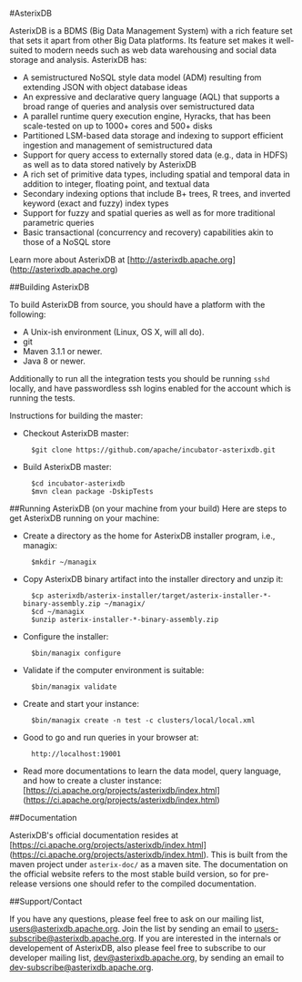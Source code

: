 <!--
 ! Licensed to the Apache Software Foundation (ASF) under one
 ! or more contributor license agreements.  See the NOTICE file
 ! distributed with this work for additional information
 ! regarding copyright ownership.  The ASF licenses this file
 ! to you under the Apache License, Version 2.0 (the
 ! "License"); you may not use this file except in compliance
 ! with the License.  You may obtain a copy of the License at
 !
 !   http://www.apache.org/licenses/LICENSE-2.0
 !
 ! Unless required by applicable law or agreed to in writing,
 ! software distributed under the License is distributed on an
 ! "AS IS" BASIS, WITHOUT WARRANTIES OR CONDITIONS OF ANY
 ! KIND, either express or implied.  See the License for the
 ! specific language governing permissions and limitations
 ! under the License.
 !-->
#AsterixDB

AsterixDB is a BDMS (Big Data Management System) with a rich feature set that sets it apart from other Big Data platforms.  Its feature set makes it well-suited to modern needs such as web data warehousing and social data storage and analysis. AsterixDB has:

 * A semistructured NoSQL style data model (ADM) resulting from extending JSON with object database ideas
 * An expressive and declarative query language (AQL) that supports a broad range of queries and analysis over semistructured data
 * A parallel runtime query execution engine, Hyracks, that has been scale-tested on up to 1000+ cores and 500+ disks
 * Partitioned LSM-based data storage and indexing to support efficient ingestion and management of semistructured data
 * Support for query access to externally stored data (e.g., data in HDFS) as well as to data stored natively by AsterixDB
 * A rich set of primitive data types, including spatial and temporal data in addition to integer, floating point, and textual data
 * Secondary indexing options that include B+ trees, R trees, and inverted keyword (exact and fuzzy) index types
 * Support for fuzzy and spatial queries as well as for more traditional parametric queries
 * Basic transactional (concurrency and recovery) capabilities akin to those of a NoSQL store

Learn more about AsterixDB at [http://asterixdb.apache.org] (http://asterixdb.apache.org)


##Building AsterixDB

To build AsterixDB from source, you should have a platform with the following:

* A Unix-ish environment (Linux, OS X, will all do).
* git
* Maven 3.1.1 or newer.
* Java 8 or newer.

Additionally to run all the integration tests you should be running `sshd` locally, and have passwordless ssh logins enabled for the account which is running the tests.

Instructions for building the master:

* Checkout AsterixDB master:

        $git clone https://github.com/apache/incubator-asterixdb.git

* Build AsterixDB master:

        $cd incubator-asterixdb
        $mvn clean package -DskipTests


##Running AsterixDB (on your machine from your build)
Here are steps to get AsterixDB running on your machine:

* Create a directory as the home for AsterixDB installer program, i.e., managix:

        $mkdir ~/managix

* Copy AsterixDB binary artifact into the installer directory and unzip it:

        $cp asterixdb/asterix-installer/target/asterix-installer-*-binary-assembly.zip ~/managix/
        $cd ~/managix
        $unzip asterix-installer-*-binary-assembly.zip

* Configure the installer:

        $bin/managix configure

* Validate if the computer environment is suitable:

        $bin/managix validate

* Create and start your instance:

        $bin/managix create -n test -c clusters/local/local.xml

* Good to go and run queries in your browser at:

        http://localhost:19001

* Read more documentations to learn the data model, query language, and how to create a cluster instance:
  [https://ci.apache.org/projects/asterixdb/index.html] (https://ci.apache.org/projects/asterixdb/index.html)

##Documentation

AsterixDB's official documentation resides at [https://ci.apache.org/projects/asterixdb/index.html] (https://ci.apache.org/projects/asterixdb/index.html). This is built from the maven project under `asterix-doc/` as a maven site. The documentation on the official website refers to the most stable build version, so for pre-release versions one should refer to the compiled documentation.

##Support/Contact

If you have any questions, please feel free to ask on our mailing list, [users@asterixdb.apache.org](mailto:users@asterixdb.apache.org). Join the list by sending an email to [users-subscribe@asterixdb.apache.org](mailto:users-subscribe@asterixdb.apache.org). If you are interested in the internals or developement of AsterixDB, also please feel free to subscribe to our developer mailing list, [dev@asterixdb.apache.org](mailto:dev@asterixdb.apache.org), by sending an email to [dev-subscribe@asterixdb.apache.org](mailto:dev-subscribe@asterixdb.apache.org).

